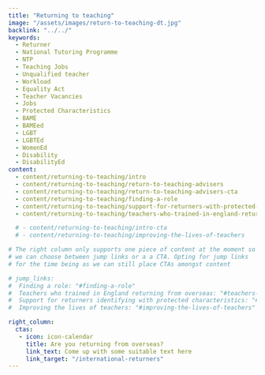 ```yaml
---
title: "Returning to teaching"
image: "/assets/images/return-to-teaching-dt.jpg"
backlink: "../../"
keywords:
  - Returner
  - National Tutoring Programme
  - NTP
  - Teaching Jobs
  - Unqualified teacher
  - Workload
  - Equality Act
  - Teacher Vacancies
  - Jobs
  - Protected Characteristics
  - BAME
  - BAMEed
  - LGBT
  - LGBTEd
  - WomenEd
  - Disability
  - DisabilityEd
content:
  - content/returning-to-teaching/intro
  - content/returning-to-teaching/return-to-teaching-advisers
  - content/returning-to-teaching/return-to-teaching-advisers-cta
  - content/returning-to-teaching/finding-a-role
  - content/returning-to-teaching/support-for-returners-with-protected-characteristics
  - content/returning-to-teaching/teachers-who-trained-in-england-returning-from-overseas

  # - content/returning-to-teaching/intro-cta
  # - content/returning-to-teaching/improving-the-lives-of-teachers

# The right column only supports one piece of content at the moment so
# we can choose between jump links or a a CTA. Opting for jump links
# for the time being as we can still place CTAs amongst content

# jump_links:
#  Finding a role: "#finding-a-role"
#  Teachers who trained in England returning from overseas: "#teachers-who-trained-in-england-returning-from-overseas"
#  Support for returners identifying with protected characteristics: "#support-for-returners-identifying-with-protected-characteristics"
#  Improving the lives of teachers: "#improving-the-lives-of-teachers"

right_column:
  ctas:
   - icon: icon-calendar
     title: Are you returning from overseas?
     link_text: Come up with some suitable text here
     link_target: "/international-returners"
---
```


